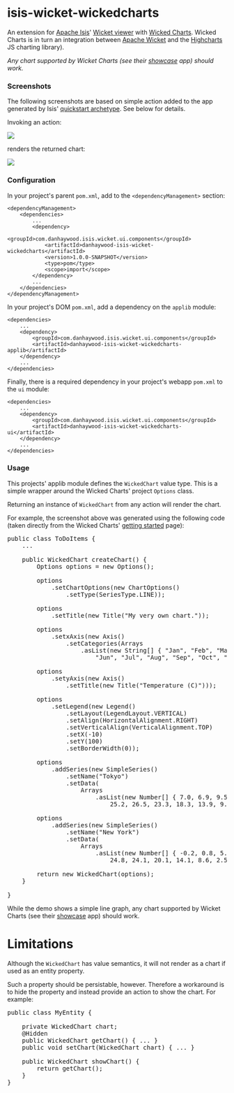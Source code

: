 isis-wicket-wickedcharts
========================

An extension for [Apache Isis](http://isis.apache.org)' [Wicket viewer](http://isis.apache.org/components/viewers/wicket/about.html) with [Wicked Charts](https://code.google.com/p/wicked-charts/).  Wicked Charts is in turn an integration between [Apache Wicket](http://wicket.apache.org) and the [Highcharts](http://www.highcharts.com/) JS charting library).

*Any chart supported by Wicket Charts (see their [showcase](http://wicked-charts.appspot.com/) app) should work.*

### Screenshots

The following screenshots are based on simple action added to the app generated by Isis' [quickstart archetype](http://isis.apache.org/getting-started/quickstart-archetype.html).  See below for details.

Invoking an action:

![](https://raw.github.com/danhaywood/isis-wicket-wickedcharts/master/images/screenshot-1.png)

renders the returned chart:

![](https://raw.github.com/danhaywood/isis-wicket-wickedcharts/master/images/screenshot-2.png)



### Configuration

In your project's parent `pom.xml`, add to the `<dependencyManagement>` section:

    <dependencyManagement>
        <dependencies>
            ...
            <dependency>
                <groupId>com.danhaywood.isis.wicket.ui.components</groupId>
                <artifactId>danhaywood-isis-wicket-wickedcharts</artifactId>
                <version>1.0.0-SNAPSHOT</version>
                <type>pom</type>
                <scope>import</scope>
            </dependency>
            ...
        </dependencies>
    </dependencyManagement>

In your project's DOM `pom.xml`, add a dependency on the `applib` module:

    <dependencies>
        ...
        <dependency>
            <groupId>com.danhaywood.isis.wicket.ui.components</groupId>
            <artifactId>danhaywood-isis-wicket-wickedcharts-applib</artifactId>
        </dependency>
        ...
    </dependencies> 


Finally, there is a required dependency in your project's webapp `pom.xml` to the `ui` module:

    <dependencies>
        ...
        <dependency>
            <groupId>com.danhaywood.isis.wicket.ui.components</groupId>
            <artifactId>danhaywood-isis-wicket-wickedcharts-ui</artifactId>
        </dependency>
        ...
    </dependencies> 


### Usage

This projects' applib module defines the `WickedChart` value type.  This is a simple wrapper around the Wicked Charts' project `Options` class.

Returning an instance of `WickedChart` from any action will render the chart.

For example, the screenshot above was generated using the following code (taken directly from the Wicked Charts' [getting started](https://code.google.com/p/wicked-charts/wiki/GettingStarted) page):

<pre>
public class ToDoItems {
    ...

    public WickedChart createChart() {
        Options options = new Options();

        options
            .setChartOptions(new ChartOptions()
                .setType(SeriesType.LINE));

        options
            .setTitle(new Title("My very own chart."));

        options
            .setxAxis(new Axis()
                .setCategories(Arrays
                    .asList(new String[] { "Jan", "Feb", "Mar", "Apr", "May",
                        "Jun", "Jul", "Aug", "Sep", "Oct", "Nov", "Dec" })));

        options
            .setyAxis(new Axis()
                .setTitle(new Title("Temperature (C)")));

        options
            .setLegend(new Legend()
                .setLayout(LegendLayout.VERTICAL)
                .setAlign(HorizontalAlignment.RIGHT)
                .setVerticalAlign(VerticalAlignment.TOP)
                .setX(-10)
                .setY(100)
                .setBorderWidth(0));

        options
            .addSeries(new SimpleSeries()
                .setName("Tokyo")
                .setData(
                    Arrays
                        .asList(new Number[] { 7.0, 6.9, 9.5, 14.5, 18.2, 21.5,
                            25.2, 26.5, 23.3, 18.3, 13.9, 9.6 })));

        options
            .addSeries(new SimpleSeries()
                .setName("New York")
                .setData(
                    Arrays
                        .asList(new Number[] { -0.2, 0.8, 5.7, 11.3, 17.0, 22.0,
                            24.8, 24.1, 20.1, 14.1, 8.6, 2.5 })));
        
        return new WickedChart(options);
    }

}
</pre>

While the demo shows a simple line graph, any chart supported by Wicket Charts (see their [showcase](http://wicked-charts.appspot.com/) app) should work.

# Limitations

Although the `WickedChart` has value semantics, it will not render as a chart if used as an entity property.

Such a property should be persistable, however.  Therefore a workaround is to hide the property and instead provide an action to show the chart.  For example:

<pre>
public class MyEntity {

    private WickedChart chart;
    @Hidden
    public WickedChart getChart() { ... }
    public void setChart(WickedChart chart) { ... }

    public WickedChart showChart() {
        return getChart();
    }
}
</pre>
    
